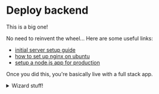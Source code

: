 # Deploy backend

This is a big one!

No need to reinvent the wheel... Here are some useful links:

- [initial server setup guide](https://www.digitalocean.com/community/tutorials/initial-server-setup-with-ubuntu-20-04)
- [how to set up nginx on ubuntu](https://www.digitalocean.com/community/tutorials/how-to-install-nginx-on-ubuntu-20-04)
- [setup a node.js app for production](https://www.digitalocean.com/community/tutorials/how-to-set-up-a-node-js-application-for-production-on-ubuntu-20-04)

Once you did this, you're basically live with a full stack app.

<details><summary>Wizard stuff!</summary>

You can also run a server and expose it using nginx on your own mac! It's a bit more difficult to set up, but it brings many advantages.

Check out the [possibilities](https://www.google.com/search?q=macos+nginx+install)

</details>
